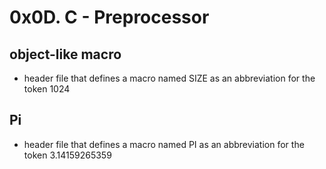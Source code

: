 # 0x0D. C - Preprocessor

## object-like macro
- header file that defines a macro named SIZE as an abbreviation for the token 1024

## Pi
- header file that defines a macro named PI as an abbreviation for the token 3.14159265359
